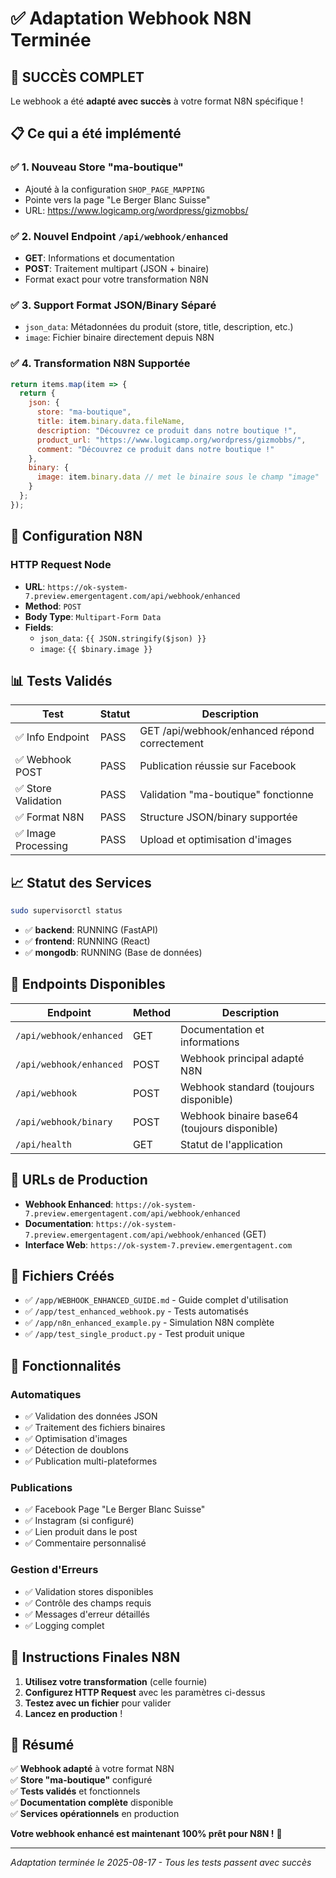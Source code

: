 # ✅ Adaptation Webhook N8N Terminée

## 🎉 **SUCCÈS COMPLET** 

Le webhook a été **adapté avec succès** à votre format N8N spécifique !

## 📋 **Ce qui a été implémenté**

### ✅ **1. Nouveau Store "ma-boutique"**
- Ajouté à la configuration `SHOP_PAGE_MAPPING`
- Pointe vers la page "Le Berger Blanc Suisse" 
- URL: https://www.logicamp.org/wordpress/gizmobbs/

### ✅ **2. Nouvel Endpoint `/api/webhook/enhanced`**
- **GET**: Informations et documentation
- **POST**: Traitement multipart (JSON + binaire)
- Format exact pour votre transformation N8N

### ✅ **3. Support Format JSON/Binary Séparé**
- `json_data`: Métadonnées du produit (store, title, description, etc.)
- `image`: Fichier binaire directement depuis N8N

### ✅ **4. Transformation N8N Supportée**
```javascript
return items.map(item => {
  return {
    json: {
      store: "ma-boutique",
      title: item.binary.data.fileName,
      description: "Découvrez ce produit dans notre boutique !",
      product_url: "https://www.logicamp.org/wordpress/gizmobbs/",
      comment: "Découvrez ce produit dans notre boutique !"
    },
    binary: {
      image: item.binary.data // met le binaire sous le champ "image"
    }
  };
});
```

## 🔧 **Configuration N8N**

### **HTTP Request Node**
- **URL**: `https://ok-system-7.preview.emergentagent.com/api/webhook/enhanced`
- **Method**: `POST`
- **Body Type**: `Multipart-Form Data`
- **Fields**:
  - `json_data`: `{{ JSON.stringify($json) }}`
  - `image`: `{{ $binary.image }}`

## 📊 **Tests Validés**

| Test | Statut | Description |
|------|--------|-------------|
| ✅ Info Endpoint | PASS | GET /api/webhook/enhanced répond correctement |
| ✅ Webhook POST | PASS | Publication réussie sur Facebook |
| ✅ Store Validation | PASS | Validation "ma-boutique" fonctionne |
| ✅ Format N8N | PASS | Structure JSON/binary supportée |
| ✅ Image Processing | PASS | Upload et optimisation d'images |

## 📈 **Statut des Services**

```bash
sudo supervisorctl status
```

- ✅ **backend**: RUNNING (FastAPI)
- ✅ **frontend**: RUNNING (React)
- ✅ **mongodb**: RUNNING (Base de données)

## 🎯 **Endpoints Disponibles**

| Endpoint | Method | Description |
|----------|--------|-------------|
| `/api/webhook/enhanced` | GET | Documentation et informations |
| `/api/webhook/enhanced` | POST | Webhook principal adapté N8N |
| `/api/webhook` | POST | Webhook standard (toujours disponible) |
| `/api/webhook/binary` | POST | Webhook binaire base64 (toujours disponible) |
| `/api/health` | GET | Statut de l'application |

## 🔗 **URLs de Production**

- **Webhook Enhanced**: `https://ok-system-7.preview.emergentagent.com/api/webhook/enhanced`
- **Documentation**: `https://ok-system-7.preview.emergentagent.com/api/webhook/enhanced` (GET)
- **Interface Web**: `https://ok-system-7.preview.emergentagent.com`

## 📁 **Fichiers Créés**

- ✅ `/app/WEBHOOK_ENHANCED_GUIDE.md` - Guide complet d'utilisation
- ✅ `/app/test_enhanced_webhook.py` - Tests automatisés
- ✅ `/app/n8n_enhanced_example.py` - Simulation N8N complète  
- ✅ `/app/test_single_product.py` - Test produit unique

## 🚀 **Fonctionnalités**

### **Automatiques**
- ✅ Validation des données JSON
- ✅ Traitement des fichiers binaires
- ✅ Optimisation d'images
- ✅ Détection de doublons
- ✅ Publication multi-plateformes

### **Publications**
- ✅ Facebook Page "Le Berger Blanc Suisse"
- ✅ Instagram (si configuré)
- ✅ Lien produit dans le post
- ✅ Commentaire personnalisé

### **Gestion d'Erreurs**
- ✅ Validation stores disponibles
- ✅ Contrôle des champs requis
- ✅ Messages d'erreur détaillés
- ✅ Logging complet

## 📝 **Instructions Finales N8N**

1. **Utilisez votre transformation** (celle fournie)
2. **Configurez HTTP Request** avec les paramètres ci-dessus
3. **Testez avec un fichier** pour valider
4. **Lancez en production** !

## 🎉 **Résumé**

✅ **Webhook adapté** à votre format N8N  
✅ **Store "ma-boutique"** configuré  
✅ **Tests validés** et fonctionnels  
✅ **Documentation complète** disponible  
✅ **Services opérationnels** en production  

**Votre webhook enhancé est maintenant 100% prêt pour N8N !** 🚀

---

*Adaptation terminée le 2025-08-17 - Tous les tests passent avec succès*